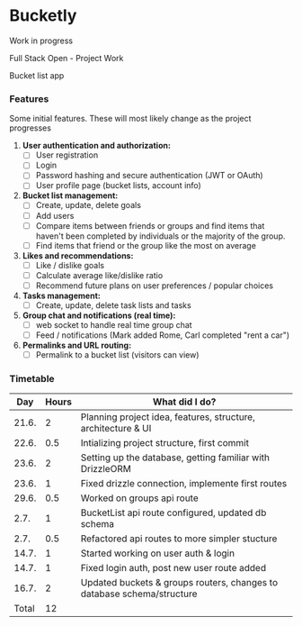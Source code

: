 # Bucketly

Work in progress

Full Stack Open - Project Work

Bucket list app

### Features

Some initial features. These will most likely change as the project progresses

1. **User authentication and authorization:**
   - [ ] User registration
   - [ ] Login
   - [ ] Password hashing and secure authentication (JWT or OAuth)
   - [ ] User profile page (bucket lists, account info)
2. **Bucket list management:**
   - [ ] Create, update, delete goals
   - [ ] Add users
   - [ ] Compare items between friends or groups and find items that haven't been completed by individuals or the majority of the group.
   - [ ] Find items that friend or the group like the most on average
3. **Likes and recommendations:**
   - [ ] Like / dislike goals
   - [ ] Calculate average like/dislike ratio
   - [ ] Recommend future plans on user preferences / popular choices
4. **Tasks management:**
   - [ ] Create, update, delete task lists and tasks
5. **Group chat and notifications (real time):**
   - [ ] web socket to handle real time group chat
   - [ ] Feed / notifications (Mark added Rome, Carl completed "rent a car")
6. **Permalinks and URL routing:**
   - [ ] Permalink to a bucket list (visitors can view)

### Timetable

| Day   | Hours | What did I do?                                                         |
| ----- | ----- | ---------------------------------------------------------------------- |
| 21.6. | 2     | Planning project idea, features, structure, architecture & UI          |
| 22.6. | 0.5   | Intializing project structure, first commit                            |
| 23.6. | 2     | Setting up the database, getting familiar with DrizzleORM              |
| 23.6. | 1     | Fixed drizzle connection, implemente first routes                      |
| 29.6. | 0.5   | Worked on groups api route                                             |
| 2.7.  | 1     | BucketList api route configured, updated db schema                     |
| 2.7.  | 0.5   | Refactored api routes to more simpler stucture                         |
| 14.7. | 1     | Started working on user auth & login                                   |
| 14.7. | 1     | Fixed login auth, post new user route added                            |
| 16.7. | 2     | Updated buckets & groups routers, changes to database schema/structure |
| Total | 12    |                                                                        |
